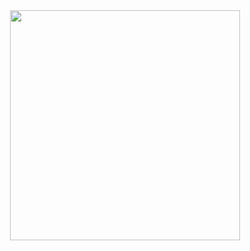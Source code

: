 
<div id="header" align="center">
<a href="https://www.tumblr.com/sarcophagid/749053144198234112/morningstar-morningstar-as-far-as-the-eye-can?source=share">
  <img src="https://64.media.tumblr.com/3f52a9810bc576b279eb0ef36e6030a7/18587a38e5f8b78a-ed/s1280x1920/90053a386cf619011f66e3565c300ee8d041ca16.pnj" alt=" " width="368" height="368">
</a>
